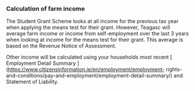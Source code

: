 ###  **Calculation of farm income**

The Student Grant Scheme looks at all income for the previous tax year when
applying the means test for their grant. However, Teagasc will average farm
income or income from self-employment over the last 3 years when looking at
income for the means test for their grant. This average is based on the
Revenue Notice of Assessment.

Other income will be calculated using your households most recent [ Employment
Detail Summary ](https://www.citizensinformation.ie/en/employment/employment-
rights-and-conditions/pay-and-employment/employment-detail-summary/) and
Statement of Liability.
